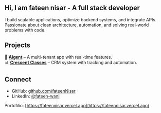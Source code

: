 ## Hi, I am fateen nisar - A full stack developer
 I build scalable applications, optimize backend systems, and integrate APIs. Passionate about clean architecture, automation, and solving real-world problems with code.  


## Projects  
🚀 **[Aigent](https://app.aigent.marketing)** – A multi-tenant app with real-time features.  
📊 **[Crescent Classes](https://linktree.com/crescentclasses)** – CRM system with tracking and automation.  

## Connect  
- GitHub: [github.com/fateenNisar](https://github.com/fateenNisar)  
- LinkedIn: [@fateen-wani](https://www.linkedin.com/in/fateen-wani-a42a1020a/)  

Portofilio: [https://fateennisar.vercel.app](https://fateennisar.vercel.app)
